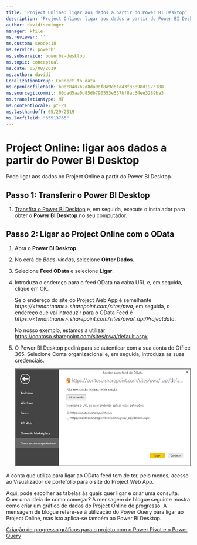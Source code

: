 ```yaml
---
title: 'Project Online: ligar aos dados a partir do Power BI Desktop'
description: 'Project Online: ligar aos dados a partir do Power BI Desktop'
author: davidiseminger
manager: kfile
ms.reviewer: ''
ms.custom: seodec18
ms.service: powerbi
ms.subservice: powerbi-desktop
ms.topic: conceptual
ms.date: 05/08/2019
ms.author: davidi
LocalizationGroup: Connect to data
ms.openlocfilehash: b0dc84d7b2d8da0df8a9e61a43f35898d197c188
ms.sourcegitcommit: 60dad5aa0d85db790553e537bf8ac34ee3289ba3
ms.translationtype: MT
ms.contentlocale: pt-PT
ms.lasthandoff: 05/29/2019
ms.locfileid: "65513765"
---
```

# <a name="project-online-connect-to-data-through-power-bi-desktop"></a>Project Online: ligar aos dados a partir do Power BI Desktop
Pode ligar aos dados no Project Online a partir do Power BI Desktop.

## <a name="step-1-download-power-bi-desktop"></a>Passo 1: Transferir o Power BI Desktop
1. [Transfira o Power BI Desktop](http://go.microsoft.com/fwlink/?LinkID=521662) e, em seguida, execute o instalador para obter o **Power BI Desktop** no seu computador.

## <a name="step-2-connect-to-project-online-with-odata"></a>Passo 2: Ligar ao Project Online com o OData
1. Abra o **Power BI Desktop**.
2. No ecrã de *Boas-vindas*, selecione **Obter Dados**.
3. Selecione **Feed OData** e selecione **Ligar**.
4. Introduza o endereço para o feed OData na caixa URL e, em seguida, clique em OK.
   
   Se o endereço do site do Project Web App é semelhante *https://\<tenantname\>.sharepoint.com/sites/pwa*, em seguida, o endereço que vai introduzir para o OData Feed é *https://\<tenantname\>.sharepoint.com/sites/pwa/\_api/Projectdata*.
   
   No nosso exemplo, estamos a utilizar https://contoso.sharepoint.com/sites/pwa/default.aspx
5. O Power BI Desktop pedirá para se autenticar com a sua conta do Office 365. Selecione Conta organizacional e, em seguida, introduza as suas credenciais.
   
   ![](media/desktop-project-online-connect-to-data/image.png)

A conta que utiliza para ligar ao OData feed tem de ter, pelo menos, acesso ao Visualizador de portefólio para o site do Project Web App. 

Aqui, pode escolher as tabelas às quais quer ligar e criar uma consulta.  Quer uma ideia de como começar?  A mensagem de blogue seguinte mostra como criar um gráfico de dados do Project Online de progresso.  A mensagem de blogue refere-se à utilização do Power Query para ligar ao Project Online, mas isto aplica-se também ao Power BI Desktop.

[Criação de progresso gráficos para o projeto com o Power Pivot e o Power Query](http://blogs.office.com/2014/03/24/creating-burndown-charts-for-project-using-power-pivot-and-power-query/)

